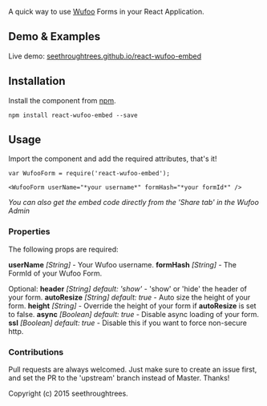 A quick way to use [Wufoo](https://www.wufoo.com/) Forms in your React Application.

## Demo & Examples

Live demo: [seethroughtrees.github.io/react-wufoo-embed](http://seethroughtrees.github.io/react-wufoo-embed/)

## Installation

Install the component from [npm](#).

```
npm install react-wufoo-embed --save
```

## Usage

Import the component and add the required attributes, that's it!  

```
var WufooForm = require('react-wufoo-embed');

<WufooForm userName="*your username*" formHash="*your formId*" />
```

*You can also get the embed code directly from the 'Share tab' in the Wufoo Admin*

### Properties

The following props are required:

**userName** *[String]* - Your Wufoo username.
**formHash** *[String]* - The FormId of your Wufoo Form.

Optional:
**header** *[String] default: 'show'* - 'show' or 'hide' the header of your form.
**autoResize** *[String] default: true* - Auto size the height of your form.
**height** *[String]* - Override the height of your form if **autoResize** is set to false.
**async** *[Boolean] default: true* - Disable async loading of your form.
**ssl** *[Boolean] default: true* - Disable this if you want to force non-secure http.


### Contributions

Pull requests are always welcomed.  Just make sure to create an issue first, and set the PR to the 'upstream' branch instead of Master.  Thanks!

Copyright (c) 2015 seethroughtrees.
